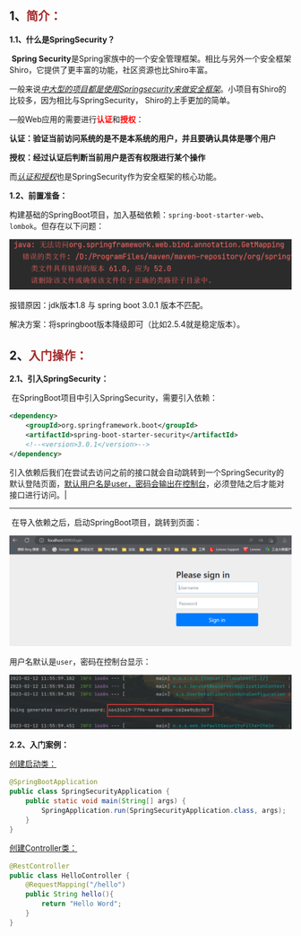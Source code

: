 ## 1、<span style="color:brown">简介：</span>

**1.1、什么是SpringSecurity？**

​		**Spring Security**是Spring家族中的一个安全管理框架。相比与另外一个安全框架Shiro，它提供了更丰富的功能，社区资源也比Shiro丰富。

​		一般来说<u>*中大型的项目都是使用Springsecurity来做安全框架*</u>。小项目有Shiro的比较多，因为相比与SpringSecurity， Shiro的上手更加的简单。

​		—般Web应用的需要进行<span style="color:red">**认证**</span>和<span style="color:red">**授权**</span>：

​				**认证：验证当前访问系统的是不是本系统的用户，并且要确认具体是哪个用户**

​				**授权：经过认证后判断当前用户是否有权限进行某个操作**

而<u>*认证和授权*</u>也是SpringSecurity作为安全框架的核心功能。

**1.2、前置准备：**

​		构建基础的SpringBoot项目，加入基础依赖：`spring-boot-starter-web`、`lombok`。但存在以下问题：

![image-20230211180947843](https://raw.githubusercontent.com/root-bine/image/main/Typora-image/SpringSecurity01.png)

报错原因：jdk版本1.8 与 spring boot 3.0.1 版本不匹配。

解决方案：将springboot版本降级即可（比如2.5.4就是稳定版本）。



## 2、<span style="color:brown">入门操作：</span>

**2.1、引入SpringSecurity：**

​		在SpringBoot项目中引入SpringSecurity，需要引入依赖：

```xml
<dependency>
    <groupId>org.springframework.boot</groupId>
    <artifactId>spring-boot-starter-security</artifactId>
    <!--<version>3.0.1</version>-->
</dependency>
```

​		引入依赖后我们在尝试去访问之前的接口就会自动跳转到一个SpringSecurity的默认登陆页面，<u>默认用户名是user，密码会输出在控制台</u>，必须登陆之后才能对接口进行访问。|

---

​		在导入依赖之后，启动SpringBoot项目，跳转到页面：

<img src="https://raw.githubusercontent.com/root-bine/image/main/Typora-image/SpringSecurity02.png" alt="image-20230212115612750" style="zoom: 50%;" />

用户名默认是`user`，密码在控制台显示：

![image-20230212115811852](https://raw.githubusercontent.com/root-bine/image/main/Typora-image/SpringSecurity03.png)



**2.2、入门案例：**

<u>创建启动类：</u>

```java
@SpringBootApplication
public class SpringSecurityApplication {
    public static void main(String[] args) {
        SpringApplication.run(SpringSecurityApplication.class, args);
    }
}
```

<u>创建Controller类：</u>

```java
@RestController
public class HelloController {
    @RequestMapping("/hello")
    public String hello(){
        return "Hello Word";
    }
}
```

